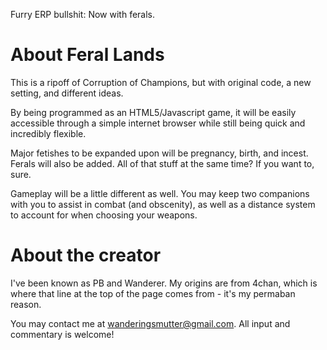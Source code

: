 Furry ERP bullshit: Now with ferals.

# About Feral Lands

This is a ripoff of Corruption of Champions, but with original code, a new setting, and different ideas.

By being programmed as an HTML5/Javascript game, it will be easily accessible through a simple internet browser while still being quick and incredibly flexible.

Major fetishes to be expanded upon will be pregnancy, birth, and incest. Ferals will also be added. All of that stuff at the same time? If you want to, sure.

Gameplay will be a little different as well. You may keep two companions with you to assist in combat (and obscenity), as well as a distance system to account for when choosing your weapons.

# About the creator

I've been known as PB and Wanderer. My origins are from 4chan, which is where that line at the top of the page comes from - it's my permaban reason.

You may contact me at wanderingsmutter@gmail.com. All input and commentary is welcome!
